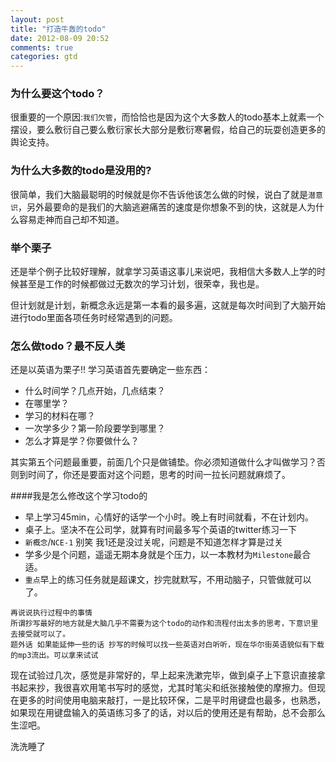 ```yaml
---
layout: post
title: "打造牛轰的todo"
date: 2012-08-09 20:52
comments: true
categories: gtd
---
```


### 为什么要这个todo？
很重要的一个原因:`我们欠管`，而恰恰也是因为这个大多数人的todo基本上就素一个摆设，要么敷衍自己要么敷衍家长大部分是敷衍寒暑假，给自己的玩耍创造更多的舆论支持。

### 为什么大多数的todo是没用的?
很简单，我们大脑最聪明的时候就是你不告诉他该怎么做的时候，说白了就是`潜意识`，另外最要命的是我们的大脑逃避痛苦的速度是你想象不到的快，这就是人为什么容易走神而自己却不知道。
<!-- more -->
### 举个栗子
还是举个例子比较好理解，就拿学习英语这事儿来说吧，我相信大多数人上学的时候甚至是工作的时候都做过无数次的学习计划，很荣幸，我也是。

但计划就是计划，新概念永远是第一本看的最多遍，这就是每次时间到了大脑开始进行todo里面各项任务时经常遇到的问题。

### 怎么做todo？最不反人类

还是以英语为栗子!! 学习英语首先要确定一些东西：

* 什么时间学？几点开始，几点结束？
* 在哪里学？
* 学习的材料在哪？
* 一次学多少？第一阶段要学到哪里？
* 怎么才算是学？你要做什么？

其实第五个问题最重要，前面几个只是做铺垫。你必须知道做什么才叫做学习？否则到时间了，你还是要面对这个问题，思考的时间一拉长问题就麻烦了。

####我是怎么修改这个学习todo的

* 早上学习45min，心情好的话学一个小时。晚上有时间就看，不在计划内。
* 桌子上。坚决不在公司学，就算有时间最多写个英语的twitter练习一下
* `新概念`/`NCE-1` 别笑 我1还是没过关呢，问题是不知道怎样才算是过关
* 学多少是个问题，遥遥无期本身就是个压力，以一本教材为`Milestone`最合适。
* `重点`早上的练习任务就是超课文，抄完就默写，不用动脑子，只管做就可以了。

```
再说说执行过程中的事情
所谓抄写最好的地方就是大脑几乎不需要为这个todo的动作和流程付出太多的思考，下意识里去接受就可以了。
题外话 如果能延伸一些的话 抄写的时候可以找一些英语对白听听，现在华尔街英语貌似有下载的mp3流出。可以拿来试试
```

现在试验过几次，感觉是非常好的，早上起来洗漱完毕，做到桌子上下意识直接拿书起来抄，我很喜欢用笔书写时的感觉，尤其时笔尖和纸张接触使的摩擦力。但现在更多的时间使用电脑来敲打，一是比较环保，二是平时用键盘也最多，也熟悉，如果现在用键盘输入的英语练习多了的话，对以后的使用还是有帮助，总不会那么生涩吧。

洗洗睡了

